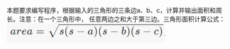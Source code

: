 本题要求编写程序，根据输入的三角形的三条边a、b、c，计算并输出面积和周长。注意：在一个三角形中， 任意两边之和大于第三边。三角形面积计算公式：
![area](https://github.com/hablee/pythonLearning/blob/master/%E5%9B%BE%E7%89%87/%E6%8D%95%E8%8E%B7.JPG)
